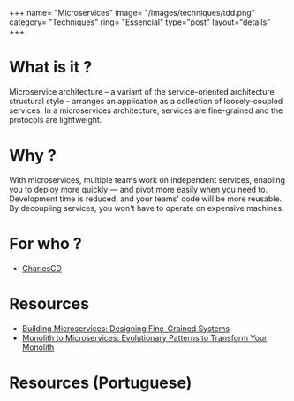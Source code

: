+++
name= "Microservices"
image= "/images/techniques/tdd.png"
category= "Techniques"
ring= "Essencial"
type="post"
layout="details"
+++

# What is it ?

Microservice architecture – a variant of the service-oriented architecture structural style – arranges an application as a collection of loosely-coupled services. In a microservices architecture, services are fine-grained and the protocols are lightweight.

# Why ?

With microservices, multiple teams work on independent services, enabling you to deploy more quickly — and pivot more easily when you need to. Development time is reduced, and your teams' code will be more reusable. By decoupling services, you won't have to operate on expensive machines.

# For who ?

* [CharlesCD](https://charlescd.io/)

# Resources

* [Building Microservices: Designing Fine-Grained Systems](https://samnewman.io/books/building_microservices/)
* [Monolith to Microservices: Evolutionary Patterns to Transform Your Monolith](https://samnewman.io/books/monolith-to-microservices/)

# Resources (Portuguese)
